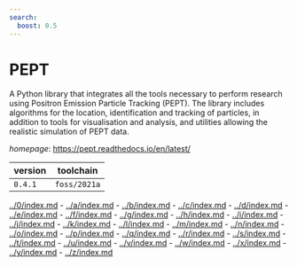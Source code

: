 ```yaml
---
search:
  boost: 0.5
---
```

# PEPT

A Python library that integrates all the tools necessary to perform research using Positron Emission  Particle Tracking (PEPT). The library includes algorithms for the location, identification and tracking of particles,  in addition to tools for visualisation and analysis, and utilities allowing the realistic simulation of PEPT data.

*homepage*: <https://pept.readthedocs.io/en/latest/>

version | toolchain
--------|----------
``0.4.1`` | ``foss/2021a``

[../0/index.md](0) - [../a/index.md](a) - [../b/index.md](b) - [../c/index.md](c) - [../d/index.md](d) - [../e/index.md](e) - [../f/index.md](f) - [../g/index.md](g) - [../h/index.md](h) - [../i/index.md](i) - [../j/index.md](j) - [../k/index.md](k) - [../l/index.md](l) - [../m/index.md](m) - [../n/index.md](n) - [../o/index.md](o) - [../p/index.md](p) - [../q/index.md](q) - [../r/index.md](r) - [../s/index.md](s) - [../t/index.md](t) - [../u/index.md](u) - [../v/index.md](v) - [../w/index.md](w) - [../x/index.md](x) - [../y/index.md](y) - [../z/index.md](z)

